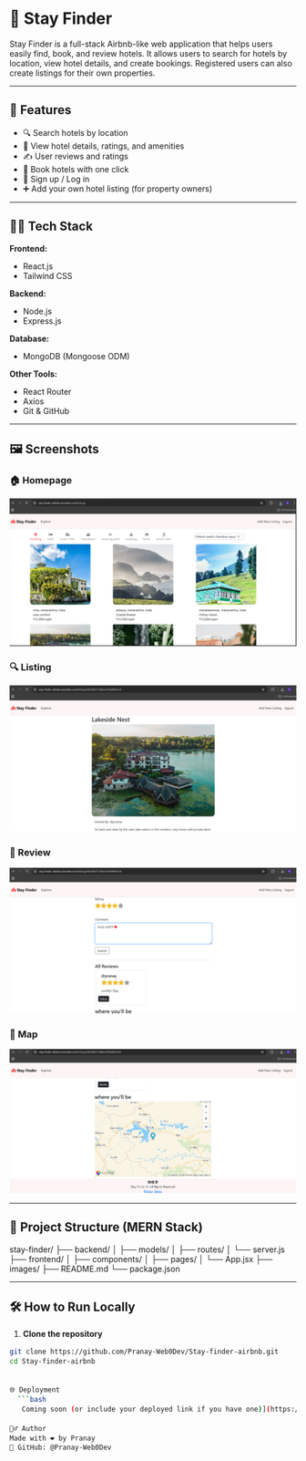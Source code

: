 # 🏨 Stay Finder

Stay Finder is a full-stack Airbnb-like web application that helps users easily find, book, and review hotels. It allows users to search for hotels by location, view hotel details, and create bookings. Registered users can also create listings for their own properties.

---

## 🚀 Features

- 🔍 Search hotels by location
- 🏨 View hotel details, ratings, and amenities
- ✍️ User reviews and ratings
- 🧾 Book hotels with one click
- 👤 Sign up / Log in
- ➕ Add your own hotel listing (for property owners)

---

## 🧑‍💻 Tech Stack

**Frontend:**
- React.js
- Tailwind CSS

**Backend:**
- Node.js
- Express.js

**Database:**
- MongoDB (Mongoose ODM)

**Other Tools:**
- React Router
- Axios
- Git & GitHub

---

## 🖼️ Screenshots

### 🏠 Homepage
![Homepage](https://github.com/Pranay-Web0Dev/Stay-finder-airbnb/blob/main/images/Screenshot%202025-06-02%20205249.png?raw=true)

### 🔍 Listing
![Search Results](https://github.com/Pranay-Web0Dev/Stay-finder-airbnb/blob/main/images/Screenshot%202025-06-02%20205311.png?raw=true)

### 📄 Review
![Hotel Details](https://github.com/Pranay-Web0Dev/Stay-finder-airbnb/blob/main/images/Screenshot%202025-06-02%20205437.png?raw=true)

### 🧾 Map
![Booking Page](https://github.com/Pranay-Web0Dev/Stay-finder-airbnb/blob/main/images/Screenshot%202025-06-02%20205458.png?raw=true)

---

## 📂 Project Structure (MERN Stack)

stay-finder/
├── backend/
│ ├── models/
│ ├── routes/
│ └── server.js
├── frontend/
│ ├── components/
│ ├── pages/
│ └── App.jsx
├── images/
├── README.md
└── package.json


---

## 🛠️ How to Run Locally

1. **Clone the repository**
```bash
git clone https://github.com/Pranay-Web0Dev/Stay-finder-airbnb.git
cd Stay-finder-airbnb


🌐 Deployment
  ```bash
   Coming soon (or include your deployed link if you have one)](https://stay-finder-airbnb.onrender.com/listings

🙋‍♂️ Author
Made with ❤️ by Pranay
🔗 GitHub: @Pranay-Web0Dev

